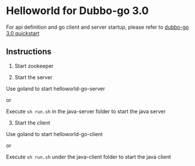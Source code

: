 # Helloworld for Dubbo-go 3.0

For api definition and go client and server startup, please refer to [dubbo-go 3.0 quickstart](https://dubbogo.github.io/zh-cn/docs/user/quickstart/3.0/quickstart.html)

## Instructions
1. Start zookeeper

2. Start the server

Use goland to start helloworld-go-server

or

Execute `sh run.sh` in the java-server folder to start the java server

3. Start the client

Use goland to start helloworld-go-client

or

Execute `sh run.sh` under the java-client folder to start the java client

